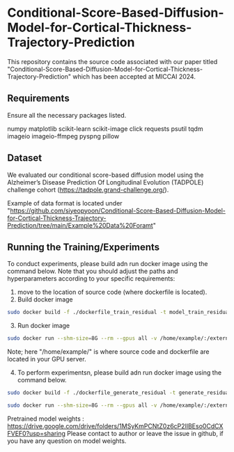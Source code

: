 # Conditional-Score-Based-Diffusion-Model-for-Cortical-Thickness-Trajectory-Prediction


This repository contains the source code associated with our paper titled "Conditional-Score-Based-Diffusion-Model-for-Cortical-Thickness-Trajectory-Prediction" which has been accepted at MICCAI 2024.

## Requirements

Ensure all the necessary packages listed.

numpy matplotlib scikit-learn scikit-image click requests psutil tqdm imageio imageio-ffmpeg pyspng pillow 

## Dataset 

We evaluated our conditional score-based diffusion model using the Alzheimer’s Disease Prediction Of Longitudinal Evolution (TADPOLE) challenge cohort (https://tadpole.grand-challenge.org/).

Example of data format is located under "https://github.com/siyeopyoon/Conditional-Score-Based-Diffusion-Model-for-Cortical-Thickness-Trajectory-Prediction/tree/main/Example%20Data%20Foramt"


## Running the Training/Experiments

To conduct experiments, please build adn run docker image using the command below. Note that you should adjust the paths and hyperparameters according to your specific requirements:

1. move to the location of source code (where dockerfile is located).
2. Build docker image

```bash
sudo docker build -f ./dockerfile_train_residual -t model_train_residual ./
```

3. Run docker image
```bash
sudo docker run --shm-size=8G --rm --gpus all -v /home/example/:/external/ model_train_residual
```
Note; here "/home/example/" is where source code and dockerfile are located in your GPU server.


4. To perform experimentsn, please build adn run docker image using the command below. 
```bash
sudo docker build -f ./dockerfile_generate_residual -t generate_residual ./
```
```bash
sudo docker run --shm-size=8G --rm --gpus all -v /home/example/:/external/ generate_residual
```



Pretrained model weights :
https://drive.google.com/drive/folders/1MSyKmPCNtZ0z6cP2lIBEso0CdCXFVEF0?usp=sharing
Please contact to author or leave the issue in github, if you have any question on model weights. 
